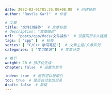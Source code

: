 ```yaml
---
date: 2022-02-01T05:26:00+08:00  # 创建日期
author: "Rustle Karl"  # 作者

# 文章
title: "文件IO操作"  # 文章标题
# description: "文章描述"
url:  "posts/cpp/docs/文件操作"  # 设置网页永久链接
tags: [ "cpp" ]  # 标签
series: [ "C/C++ 学习笔记"]  # 文章主题/文章系列
categories: [ "学习笔记"]  # 文章分类

# 章节
weight: 20 # 排序优先级
chapter: false  # 设置为章节

index: true  # 是否可以被索引
toc: true  # 是否自动生成目录
draft: false  # 草稿
---
```


```c++

```

```c++

```

```c++

```

```c++

```

```c++

```

```c++

```

```c++

```
